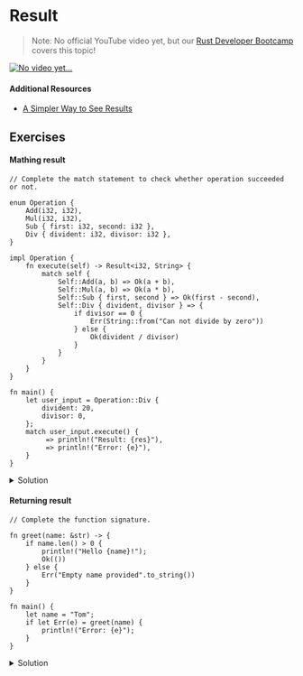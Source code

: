 # Result

> Note: No official YouTube video yet, but our <a href="https://letsgetrusty.com/bootcamp-hsk41" target="_blank">Rust Developer Bootcamp</a> covers this topic!

<a href="https://letsgetrusty.com/bootcamp-hsk41" target="_blank">
    <img src="https://d1aettbyeyfilo.cloudfront.net/letsgetrusty/31007320_1703634176QCJNo_video_yet.png" alt="No video yet..."/>
</a>


#### Additional Resources
- <a href="https://youtu.be/s5S2Ed5T-dc" target="_blank">A Simpler Way to See Results</a>


## Exercises

#### Mathing result

```rust,editable,compile_fail
// Complete the match statement to check whether operation succeeded or not.

enum Operation {
    Add(i32, i32),
    Mul(i32, i32),
    Sub { first: i32, second: i32 },
    Div { divident: i32, divisor: i32 },
}

impl Operation {
    fn execute(self) -> Result<i32, String> {
        match self {
            Self::Add(a, b) => Ok(a + b),
            Self::Mul(a, b) => Ok(a * b),
            Self::Sub { first, second } => Ok(first - second),
            Self::Div { divident, divisor } => {
                if divisor == 0 {
                    Err(String::from("Can not divide by zero"))
                } else {
                    Ok(divident / divisor)
                }
            }
        }
    }
}

fn main() {
    let user_input = Operation::Div {
        divident: 20,
        divisor: 0,
    };
    match user_input.execute() {
         => println!("Result: {res}"),
         => println!("Error: {e}"),
    }
}
```

<details>
  <summary>Solution</summary>
  
  ```rust
enum Operation {
    Add(i32, i32),
    Mul(i32, i32),
    Sub { first: i32, second: i32 },
    Div { divident: i32, divisor: i32 },
}

impl Operation {
    fn execute(self) -> Result<i32, String> {
        match self {
            Self::Add(a, b) => Ok(a + b),
            Self::Mul(a, b) => Ok(a * b),
            Self::Sub { first, second } => Ok(first - second),
            Self::Div { divident, divisor } => {
                if divisor == 0 {
                    Err(String::from("Can not divide by zero"))
                } else {
                    Ok(divident / divisor)
                }
            }
        }
    }
}

fn main() {
    let user_input = Operation::Div {
        divident: 20,
        divisor: 0,
    };
    match user_input.execute() {
        Ok(res) => println!("Result: {res}"),
        Err(e) => println!("Error: {e}"),
    }
}
  ```
</details>

#### Returning result

```rust,editable,compile_fail
// Complete the function signature.

fn greet(name: &str) -> {
    if name.len() > 0 {
        println!("Hello {name}!");
        Ok(())
    } else {
        Err("Empty name provided".to_string())
    }
}

fn main() {
    let name = "Tom";
    if let Err(e) = greet(name) {
        println!("Error: {e}");
    }
}
```

<details>
  <summary>Solution</summary>
  
  ```rust
fn greet(name: &str) -> Result<(), String> {
    if name.len() > 0 {
        println!("Hello {name}!");
        Ok(())
    } else {
        Err("Empty name provided".to_string())
    }
}

fn main() {
    let name = "Tom";
    if let Err(e) = greet(name) {
        println!("Error: {e}");
    }
}
  ```
</details>
